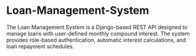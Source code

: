 # Loan-Management-System
The Loan Management System is a Django-based REST API designed to manage loans with  user-defined monthly compound interest. The system provides role-based authentication,  automatic interest calculations, and loan repayment schedules.
